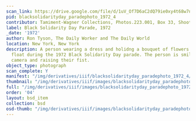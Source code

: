 ```yaml
---
scan_link: https://drive.google.com/file/d/1uV_Of7D6aC2dQ79ie0xy4t68w7nQ6hc9/view?usp=sharing
pid: blacksolidarityday_paradephoto_1972_4
contributor: Tamiment-Wagner Collections, Photos.223.001, Box 33, Shoot 720258
label: Black Solidarity Day Parade, 1972
_date: '1972'
author: Ron Tyson, The Daily Worker and The Daily World
location: New York, New York
description: A person wearing a dress and holidng a bouquet of flowers sits in a decorated
  float during the 1972 Black Solidarity Day parade. The person is smiling at the
  camera and raising their fist.
object_type: photograph
scan_complete: Y
manifest: "/img/derivatives/iiif/blacksolidarityday_paradephoto_1972_4/manifest.json"
thumbnail: "/img/derivatives/iiif/images/blacksolidarityday_paradephoto_1972_4/full/250,/0/default.jpg"
full: "/img/derivatives/iiif/images/blacksolidarityday_paradephoto_1972_4/full/1140,/0/default.jpg"
order: '04'
layout: bsd_item
collection: bsd
osd-thumb: "/img/derivatives/iiif/images/blacksolidarityday_paradephoto_1972_4/full/375,/0/default.jpg"
---
```

